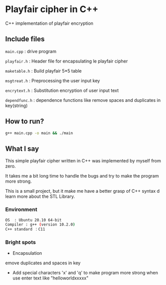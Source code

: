 # Playfair cipher in C++

C++ implementation of playfair encryption



## Include files
`main.cpp` : drive program

`playfair.h` : Header file for encapsulating le playfair cipher

`maketable.h` : Build playfair 5*5 table

`msgtreat.h` : Preprocessing the user input key

`encrytext.h` : Substitution encryption of user input text

`dependfunc.h` : dependence functions like remove spaces and duplicates in key(string)

## How to run?
```bash
g++ main.cpp -o main && ./main
```

## What I say

This simple playfair cipher written in C++ was implemented by myself from zero.

It takes me a bit long time to handle the bugs and try to make the program more strong.

This is a small project, but it make me have a better grasp of C++ syntax d learn more about the STL Library.

### Environment
```bash
OS  : Ubuntu 20.10 64-bit
Compiler : g++ (version 10.2.0)
C++ standard ：C11
```
### Bright spots

* Encapsulation

emove duplicates and spaces in key

* Add special characters 'x' and 'q' to make program more strong when use enter text like "helloworldxxxxx"


